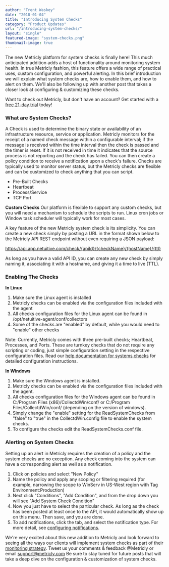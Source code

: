 ```yaml
---
author: "Trent Waskey"
date: "2018-01-04"
title: "Introducing System Checks"
category: "Product Updates"
url: "/introducing-system-checks/"
layout: "single"
featured-image: "system-checks.png"
thumbnail-image: true
---
```

The new Metricly platform for system checks is finally here! This much anticipated addition adds a host of functionality around monitoring system health. In true Metricly fashion, this feature offers a wide range of practical uses, custom configuration, and powerful alerting. In this brief introduction we will explain what system checks are, how to enable them, and how to alert on them. We'll also be following up with another post that takes a closer look at configuring & customizing these checks.

Want to check out Metricly, but don't have an account? Get started with a [free 21-day trial](/signup) today!

### What are System Checks?

A Check is used to determine the binary state or availability of an infrastructure resource, service or application. Metricly monitors for the receipt of a named check message within a configurable interval; if the message is received within the time interval then the check is passed and the timer is reset. If it is not received in time it indicates that the source process is not reporting and the check has failed. You can then create a policy condition to receive a notification upon a check's failure. Checks are typically used to monitor server status, but the Metricly checks are flexible and can be customized to check anything that you can script.

- Pre-Built Checks
- Heartbeat
- Process/Service
- TCP Port

**Custom Checks**
Our platform is flexible to support any custom checks, but you will need a mechanism to schedule the scripts to run.  Linux cron jobs or Window task scheduler will typically work for most cases.

A key feature of the new Metricly system check is its simplicity. You can create a new check simply by posting a URL in the format shown below to the Metricly API REST endpoint without even requiring a JSON payload:

https://api.app.netuitive.com/check/{apiId}/{checkName}/{hostName}/{ttl}

As long as you have a valid API ID, you can create any new check by simply naming it, associating it with a hostname, and giving it a time to live (TTL).

### Enabling The Checks

**In Linux**

1.  Make sure the Linux agent is installed
2.  Metricly checks can be enabled via the configuration files included with the agent
3.  All checks configuration files for the Linux agent can be found in /opt/netuitive-agent/conf/collectors
4.  Some of the checks are "enabled" by default, while you would need to "enable" other checks

Note: Currently, Metricly comes with three pre-built checks; Heartbeat, Processes, and Ports.  These are turnkey checks that do not require any scripting or coding, just simple configuration setting in the respective configuration files. Read our [help documentation for systems checks](/support/events/checks) for detailed configuration instructions.

**In Windows**

1.  Make sure the Windows agent is installed.
2.  Metricly checks can be enabled via the configuration files included with the agent.
3.  All checks configuration files for the Windows agent can be found in C:/Program Files (x86)/CollectdWin/conf/ or C:/Program Files/CollectdWin/conf/ (depending on the version of windows).
4.  Simply change the "enable" setting for the ReadSystemChecks from "false" to "true" in the CollectdWin.config file to enable the system checks.
5.  To configure the checks edit the ReadSystemChecks.conf file.

### Alerting on System Checks

Setting up an alert in Metricly requires the creation of a policy and the system checks are no exception.  Any check coming into the system can have a corresponding alert as well as a notification.

1.  Click on policies and select "New Policy"
2.  Name the policy and apply any scoping or filtering required (for example, narrowing the scope to WinServ in US-West region with Tag Environment:Production)
3.  Next click "Conditions", "Add Condition", and from the drop down you will see "Add System Check Condition"
4.  Now you just have to select the particular check. As long as the check has been posted at least once to the API, it would automatically show up on this menu. Then save, and you are done.
5.  To add notifications, click the tab, and select the notification type. For more detail, see [configuring notifications](/support/events/notifications).

We're very excited about this new addition to Metricly and look forward to seeing all the ways our clients will implement system checks as part of their [monitoring strategy](/evaluate-monitoring-strategy). Tweet us your comments & feedback @Metricly or email support@metricly.com Be sure to stay tuned for future posts that will take a deep dive on the configuration & customization of system checks.
